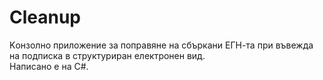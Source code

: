 # Cleanup
Kонзолно приложение за поправяне на сбъркани ЕГН-та при въвежда на подписка в структуриран електронен вид.  
Написано е на C#. 
